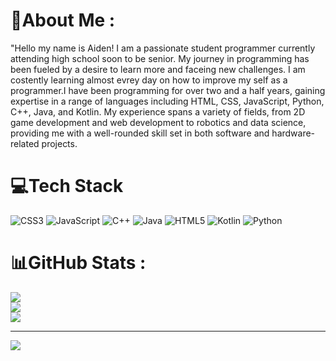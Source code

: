 # 💫About Me :
"Hello my name is Aiden! I am a passionate student programmer currently attending high school soon to be senior. My journey in programming has been fueled by a desire to learn more and faceing new challenges. I am costently learning almost evrey day on how to improve my self as a programmer.I have been programming for over two and a half years, gaining expertise in a range of languages including HTML, CSS, JavaScript, Python, C++, Java, and Kotlin. My experience spans a variety of fields, from 2D game development and web development to robotics and data science, providing me with a well-rounded skill set in both software and hardware-related projects.


# 💻Tech Stack
![CSS3](https://img.shields.io/badge/css3-%231572B6.svg?style=for-the-badge&logo=css3&logoColor=white) ![JavaScript](https://img.shields.io/badge/javascript-%23323330.svg?style=for-the-badge&logo=javascript&logoColor=%23F7DF1E) ![C++](https://img.shields.io/badge/c++-%2300599C.svg?style=for-the-badge&logo=c%2B%2B&logoColor=white) ![Java](https://img.shields.io/badge/java-%23ED8B00.svg?style=for-the-badge&logo=java&logoColor=white) ![HTML5](https://img.shields.io/badge/html5-%23E34F26.svg?style=for-the-badge&logo=html5&logoColor=white) ![Kotlin](https://img.shields.io/badge/kotlin-%230095D5.svg?style=for-the-badge&logo=kotlin&logoColor=white) ![Python](https://img.shields.io/badge/python-3670A0?style=for-the-badge&logo=python&logoColor=ffdd54)
# 📊GitHub Stats :
![](https://github-readme-stats.vercel.app/api?username=791747hnlhymt&theme=radical&hide_border=false&include_all_commits=false&count_private=false)<br/>
![](https://github-readme-streak-stats.herokuapp.com/?user=791747hnlhymt&theme=radical&hide_border=false)<br/>
![](https://github-readme-stats.vercel.app/api/top-langs/?username=791747hnlhymt&theme=radical&hide_border=false&include_all_commits=false&count_private=false&layout=compact)

---
[![](https://visitcount.itsvg.in/api?id=791747hnlhymt&icon=0&color=0)](https://visitcount.itsvg.in)
